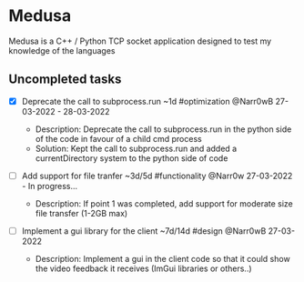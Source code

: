 # Medusa
Medusa is a C++ / Python TCP socket application designed to test my knowledge of the languages

## Uncompleted tasks
- [x] Deprecate the call to subprocess.run ~1d #optimization @Narr0wB 27-03-2022 - 28-03-2022
  - Description: Deprecate the call to subprocess.run in the python side of the code in favour of a child cmd process
  - Solution: Kept the call to subprocess.run and added a currentDirectory system to the python side of code  

- [ ] Add support for file tranfer ~3d/5d #functionality @Narr0w 27-03-2022 - In progress...
  - Description: If point 1 was completed, add support for moderate size file transfer (1-2GB max)

- [ ] Implement a gui library for the client ~7d/14d #design @Narr0wB 27-03-2022
  - Description: Implement a gui in the client code so that it could show the video feedback it receives (ImGui libraries or others..)
